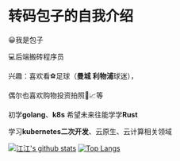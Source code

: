# 转码包子的自我介绍
:grinning:我是包子 

:computer:后端搬砖程序员

兴趣：喜欢看:soccer:足球（**曼城** **利物浦**球迷），

偶尔也喜欢购物投资拍照:gift::chart_with_upwards_trend:等

初学**golang**、**k8s** 希望未来往能学学**Rust**

学习**kubernetes二次开发**、云原生、云计算相关领域

[![江江's github stats](https://github-readme-stats.vercel.app/api?username=googs1025)](https://github.com/anuraghazra/github-readme-stats)
[![Top Langs](https://github-readme-stats.vercel.app/api/top-langs/?username=googs1025&layout=compact&hide=c)](https://github.com/anuraghazra/github-readme-stats)

